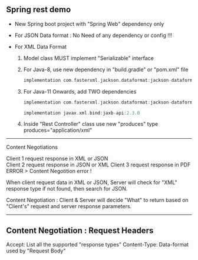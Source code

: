## Spring rest demo

- New Spring boot project with "Spring Web" dependency only


- For JSON Data format : No Need of any dependency or config  !!!

- For XML Data Format
	1.  Model class MUST implement "Serializable" interface
	2.  For Java-8, use new dependency in "build.gradle" or "pom.xml" file
		```groovy
		implementation com.fasterxml.jackson.dataformat:jackson-dataformat-xml:2.13.0
		```
	
	3. For Java-11 Onwards, add TWO dependencies
	
		```groovy
		implementation com.fasterxml.jackson.dataformat:jackson-dataformat-xml:2.13.0
		
		implementation javax.xml.bind:jaxb-api:2.3.0
		```

	4. Inside "Rest Controller" class use new "produces" type
		produces="application/xml"
		
---
Content Negotiations

Client 1  request response in XML or JSON	
Client 2  request response in JSON or XML
Client 3  request response in PDF		ERROR > Content Negotition error !

When client request data in XML or JSON, Server will check for "XML" response type
	if not found, then search for JSON.

Content Negotiation : Client & Server will decide "What" to return based on "Client's" request and server response parameters.

---
## Content Negotiation : Request Headers

Accept:			List all the supported "response types" 
Content-Type:	Data-format used by "Request Body"